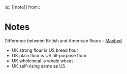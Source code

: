 is:: [[note]]
from:: 

# Notes

Difference between British and American flours - [Mashed](https://www.mashed.com/415247/what-is-strong-flour-and-is-it-different-from-bread-flour/)
- UK strong flour is US bread flour
- UK plain flour is US all-purpose flour
- UK wholemeal is whole wheat
- UK self-rising same as US